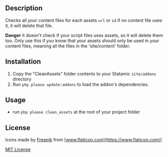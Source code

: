 ## Description

Checks all your content files for each assets `url` or `id` if no content file uses it, it will delete that file.

**Danger** it doesn't check if your script files uses assets, so it will delete them too. Only use this if you know that your assets should only be used in your content files, meaning all the files in the 'site/content' folder.


## Installation

1. Copy the "CleanAssets" folder contents to your Statamic `site/addons` directory
2. Run `php please update:addons` to load the addon's dependencies.

## Usage

 * run `php please clean_assets` at the root of your project folder

## License

Icons made by [Freepik](https://www.flaticon.com/authors/freepik) from [www.flaticon.com](https://www.flaticon.com/)

[MIT License](http://emd.mit-license.org)
